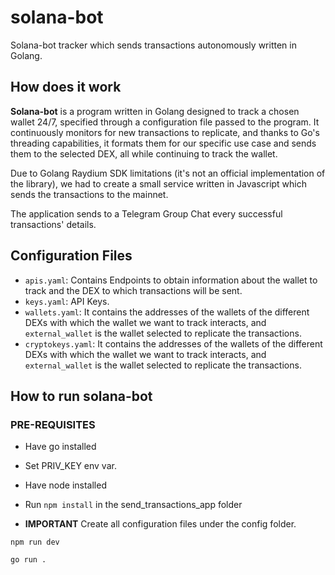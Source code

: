 # solana-bot
Solana-bot tracker which sends transactions autonomously written in Golang.


## How does it work

**Solana-bot** is a program written in Golang designed to track a chosen wallet 24/7, specified through a configuration file passed to the program. It continuously monitors for new transactions to replicate, and thanks to Go's threading capabilities, it formats them for our specific use case and sends them to the selected DEX, all while continuing to track the wallet.

Due to Golang Raydium SDK limitations (it's not an official implementation of the library), we had to create a small service written in Javascript which sends the transactions to the mainnet.

The application sends to a Telegram Group Chat every successful transactions' details.
## Configuration Files

- <code>apis.yaml</code>: Contains Endpoints to obtain information about the wallet to track and the DEX to which transactions will be sent.
- <code>keys.yaml</code>: API Keys.
- <code>wallets.yaml</code>: It contains the addresses of the wallets of the different DEXs with which the wallet we want to track interacts, and <code>external_wallet</code> is the wallet selected to replicate the transactions.
- <code>cryptokeys.yaml</code>: It contains the addresses of the wallets of the different DEXs with which the wallet we want to track interacts, and <code>external_wallet</code> is the wallet selected to replicate the transactions.

## How to run solana-bot

### PRE-REQUISITES

- Have go installed
- Set PRIV_KEY env var.
- Have node installed
- Run <code>npm install</code> in the send_transactions_app folder

- **IMPORTANT** Create all configuration files under the config folder.


<code>npm run dev</code>

<code>go run .</code>